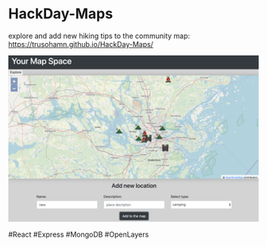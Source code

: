 # HackDay-Maps

 explore and add new hiking tips to the community map:  
 https://trusohamn.github.io/HackDay-Maps/

<img src="screenshot.png" alt="drawing" width="600"/>



#React #Express #MongoDB #OpenLayers
